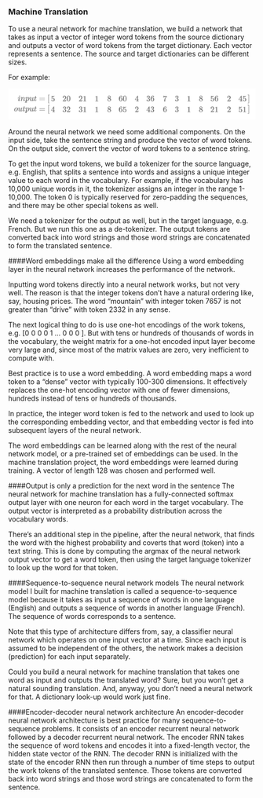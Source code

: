 ### Machine Translation

To use a neural network for machine translation, we build a network that takes as input a vector of integer word tokens from the source dictionary and outputs a vector of word tokens from the target dictionary. Each vector represents a sentence. The source and target dictionaries can be different sizes.

For example:

![img](images/pic.png)

Around the neural network we need some additional components. On the input side, take the sentence string and produce the vector of word tokens. On the output side, convert the vector of word tokens to a sentence string.

To get the input word tokens, we build a tokenizer for the source language, e.g. English, that splits a sentence into words and assigns a unique integer value to each word in the vocabulary. For example, if the vocabulary has 10,000 unique words in it, the tokenizer assigns an integer in the range 1-10,000. The token 0 is typically reserved for zero-padding the sequences, and there may be other special tokens as well.

We need a tokenizer for the output as well, but in the target language, e.g. French. But we run this one as a de-tokenizer. The output tokens are converted back into word strings and those word strings are concatenated to form the translated sentence.

####Word embeddings make all the difference
Using a word embedding layer in the neural network increases the performance of the network.

Inputting word tokens directly into a neural network works, but not very well. The reason is that the integer tokens don’t have a natural ordering like, say, housing prices. The word “mountain” with integer token 7657 is not greater than “drive” with token 2332 in any sense.

The next logical thing to do is use one-hot encodings of the work tokens, e.g. [0 0 0 0 1 … 0 0 0 ]. But with tens or hundreds of thousands of words in the vocabulary, the weight matrix for a one-hot encoded input layer become very large and, since most of the matrix values are zero, very inefficient to compute with.

Best practice is to use a word embedding. A word embedding maps a word token to a “dense” vector with typically 100-300 dimensions. It effectively replaces the one-hot encoding vector with one of fewer dimensions, hundreds instead of tens or hundreds of thousands.

In practice, the integer word token is fed to the network and used to look up the corresponding embedding vector, and that embedding vector is fed into subsequent layers of the neural network.

The word embeddings can be learned along with the rest of the neural network model, or a pre-trained set of embeddings can be used. In the machine translation project, the word embeddings were learned during training. A vector of length 128 was chosen and performed well.

####Output is only a prediction for the next word in the sentence
The neural network for machine translation has a fully-connected softmax output layer with one neuron for each word in the target vocabulary. The output vector is interpreted as a probability distribution across the vocabulary words.

There’s an additional step in the pipeline, after the neural network, that finds the word with the highest probability and coverts that word (token) into a text string. This is done by computing the argmax of the neural network output vector to get a word token, then using the target language tokenizer to look up the word for that token.

####Sequence-to-sequence neural network models
The neural network model I built for machine translation is called a sequence-to-sequence model because it takes as input a sequence of words in one language (English) and outputs a sequence of words in another language (French). The sequence of words corresponds to a sentence.

Note that this type of architecture differs from, say, a classifier neural network which operates on one input vector at a time. Since each input is assumed to be independent of the others, the network makes a decision (prediction) for each input separately.

Could you build a neural network for machine translation that takes one word as input and outputs the translated word? Sure, but you won’t get a natural sounding translation. And, anyway, you don’t need a neural network for that. A dictionary look-up would work just fine.

####Encoder-decoder neural network architecture
An encoder-decoder neural network architecture is best practice for many sequence-to-sequence problems. It consists of an encoder recurrent neural network followed by a decoder recurrent neural network. The encoder RNN takes the sequence of word tokens and encodes it into a fixed-length vector, the hidden state vector of the RNN. The decoder RNN is initialized with the state of the encoder RNN then run through a number of time steps to output the work tokens of the translated sentence. Those tokens are converted back into word strings and those word strings are concatenated to form the sentence.


